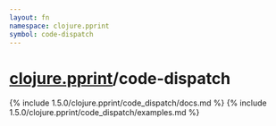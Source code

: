 ```yaml
---
layout: fn
namespace: clojure.pprint
symbol: code-dispatch
---
```


# [clojure.pprint](../)/code-dispatch

{% include 1.5.0/clojure.pprint/code_dispatch/docs.md %}
{% include 1.5.0/clojure.pprint/code_dispatch/examples.md %}


